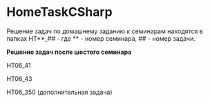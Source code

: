 # HomeTaskCSharp
Решение задач по домашнему заданию к семинарам находятся в папках HT**_## - где ** - номер семинара, ## - номер задачи.

**Решение задач после шестого семинара**

HT06_41

HT06_43

HT06_350 (дополнительная задача)


